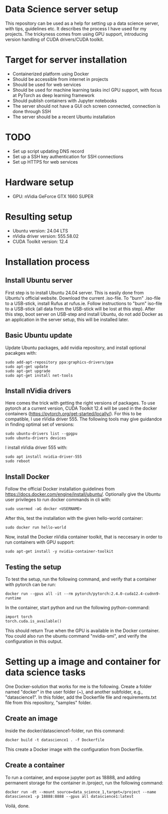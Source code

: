 # Data Science server setup
This repository can be used as a help for setting up a data science server, with tips, guidelines etc. It describes the process I have used for my projects. The trickyness comes from using GPU support, introducing version handling of CUDA drivers/CUDA toolkit.

# Target for server installation
* Containerized platform using Docker
* Should be accessible from internet in projects
* Should be used for web services
* Should be used for machine learning tasks incl GPU support, with focus at PyTorch as deep learning framework
* Should publish containers with Jupyter notebooks
* The server should not have a GUI och screen connected, connection is done through SSH
* The server should be a recent Ubuntu installation

# TODO
* Set up script updating DNS record
* Set up a SSH key authentication for SSH connections
* Set up HTTPS for web services

# Hardware setup
* GPU: nVidia GeForce GTX 1660 SUPER

# Resulting setup
* Ubuntu version: 24.04 LTS
* nVidia driver version: 555.58.02
* CUDA Toolkit version: 12.4

# Installation process
## Install Ubuntu server
First step is to install Ubuntu 24.04 server. This is easily done from Ubuntu's official website. Download the current .iso-file. To "burn" .iso-file to a USB-stick, install Rufus at rufus.ie. Follow instructions to "burn" iso-file to a USB-stick (all data from the USB-stick will be lost at this step).
After this step, boot server on USB-step and install Ubuntu, do not add Docker as an application in the server setup, this will be installed later.

## Basic Ubuntu update
Update Ubuntu packages, add nvidia repository, and install optional pacakges with:
```
sudo add-apt-repository ppa:graphics-drivers/ppa
sudo apt-get update
sudo apt-get upgrade
sudo apt-get install net-tools
```
## Install nVidia drivers
Here comes the trick with getting the right versions of packages. To use pytorch at a current version, CUDA Toolkit 12.4 will be used in the docker containers (https://pytorch.org/get-started/locally/). For this to be compatible, I use nVidia driver 555. The following tools may give guidandce in finding optimal set of versions:
```
sudo ubuntu-drivers list --gpgpu
sudo ubuntu-drivers devices
```

I install nVidia driver 555 with:
```
sudo apt install nvidia-driver-555
sudo reboot
```

## Install Docker
Follow the official Docker installation guidelines from https://docs.docker.com/engine/install/ubuntu/. Optionally give the Ubuntu user privileges to run docker commands in cli with:
```
sudo usermod -aG docker <USERNAME>
``` 

After this, test the installation with the given hello-world container:
```
sudo docker run hello-world
```

Now, install the Docker nVidia container toolkit, that is neccesary in order to run containers with GPU support:
```
sudo apt-get install -y nvidia-container-toolkit
```

## Testing the setup
To test the setup, run the following command, and verify that a container with pytorch can be run:
```
docker run --gpus all -it --rm pytorch/pytorch:2.4.0-cuda12.4-cudnn9-runtime
```

In the container, start python and run the following python-command:
```
import torch
torch.cuda.is_available()
```
This should return True when the GPU is available in the Docker container. You could also run the ubuntu command "nvidia-smi", and verify the configuration in this output.

# Setting up a image and container for data science tasks
One Docker-solution that works for me is the following. Create a folder named "docker" in the user folder (~), and another subfolder, e.g., "datascience1". In this folder, add the Dockerfile file and requirements.txt file from this repository, "samples" folder.

## Create an image
Inside the docker/datascience1-folder, run this command:
```
docker build -t datascience1 . -f Dockerfile
```
This create a Docker image with the configuration from Dockerfile.

## Create a container
To run a container, and expose jupyter port as 18888, and adding permanent storage for the container in /project, run the following command:
```
docker run -dt --mount source=data_science_1,target=/project --name datascience1 -p 18888:8888 --gpus all datascience1:latest
```

Voilá, done.